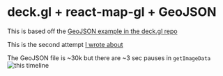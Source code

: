 # deck.gl + react-map-gl + GeoJSON

This is based off the [GeoJSON example in the deck.gl repo](https://github.com/uber/deck.gl/blob/master/examples/geojson/app.js)

This is the second attempt [I wrote about](https://glitch.com/edit/#!/silver-saxophone?path=README.md:11:0)

The GeoJSON file is ~30k but there are ~3 sec pauses in `getImageData` ![this timeline](https://cdn.glitch.com/eb8c029b-6783-4bcd-87fe-df6b46584e00%2Freminiscent-glue.glitch.me-timeline.png?1508781957386)
